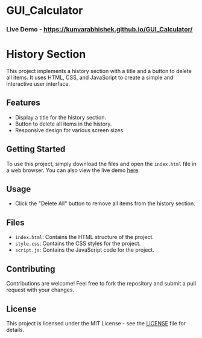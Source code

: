 # GUI_Calculator
### Live Demo - https://kunvarabhishek.github.io/GUI_Calculator/
# History Section

This project implements a history section with a title and a button to delete all items. It uses HTML, CSS, and JavaScript to create a simple and interactive user interface.

## Features

- Display a title for the history section.
- Button to delete all items in the history.
- Responsive design for various screen sizes.

## Getting Started

To use this project, simply download the files and open the `index.html` file in a web browser. You can also view the live demo [here](#).

## Usage

- Click the "Delete All" button to remove all items from the history section.

## Files

- `index.html`: Contains the HTML structure of the project.
- `style.css`: Contains the CSS styles for the project.
- `script.js`: Contains the JavaScript code for the project.

## Contributing

Contributions are welcome! Feel free to fork the repository and submit a pull request with your changes.

## License

This project is licensed under the MIT License - see the [LICENSE](LICENSE) file for details.
